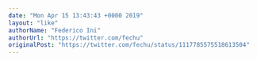 ```yaml
---
date: "Mon Apr 15 13:43:43 +0000 2019"
layout: "like"
authorName: "Federico Ini"
authorUrl: "https://twitter.com/fechu"
originalPost: "https://twitter.com/fechu/status/1117785575518613504"
---
```

